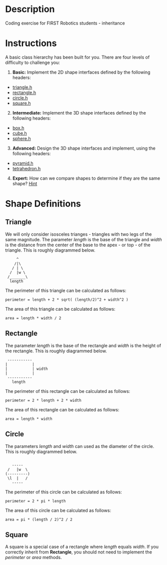 # Description
Coding exercise for FIRST Robotics students - inheritance

# Instructions
A basic class hierarchy has been built for you. There are four levels of difficulty to challenge you:
1. **Basic:** Implement the 2D shape interfaces defined by the following headers:
- [triangle.h](https://github.com/ajhoekst/first-inheritance/blob/master/inc/triangle.h)
- [rectangle.h](https://github.com/ajhoekst/first-inheritance/blob/master/inc/rectangle.h)
- [circle.h](https://github.com/ajhoekst/first-inheritance/blob/master/inc/circle.h)
- [square.h](https://github.com/ajhoekst/first-inheritance/blob/master/inc/square.h)
2. **Intermediate:** Implement the 3D shape interfaces defined by the following headers:
- [box.h](https://github.com/ajhoekst/first-inheritance/blob/master/inc/box.h)
- [cube.h](https://github.com/ajhoekst/first-inheritance/blob/master/inc/cube.h)
- [sphere.h](https://github.com/ajhoekst/first-inheritance/blob/master/inc/sphere.h)
3. **Advanced:** Design the 3D shape interfaces and implement, using the following headers:
- [pyramid.h](https://github.com/ajhoekst/first-inheritance/blob/master/inc/pyramid.h)
- [tetrahedron.h](https://github.com/ajhoekst/first-inheritance/blob/master/inc/tetrahedron.h)
4. **Expert:** How can we compare shapes to determine if they are the same shape? [Hint](http://en.cppreference.com/w/cpp/language/operators)

# Shape Definitions
## Triangle
We will only consider isosceles trianges - triangles with two legs of the same magnitude. The parameter *length* is the base of the triangle and *width* is the distance from the center of the base to the apex - or top - of the triangle. This is roughly diagrammed below.
~~~~
     ^
    /|\
   / | \
  /  |w \
 /_______\
  length
~~~~
The perimeter of this triangle can be calculated as follows:
~~~~
perimeter = length + 2 * sqrt( (length/2)^2 + width^2 )
~~~~
The area of this triangle can be calculated as follows:
~~~~
area = length * width / 2
~~~~
## Rectangle
The parameter *length* is the base of the rectangle and *width* is the height of the rectangle. This is roughly diagrammed below.
~~~~
 -----------
|           |
|           | width
|           |
 -----------
   length
~~~~
The perimeter of this rectangle can be calculated as follows:
~~~~
perimeter = 2 * length + 2 * width
~~~~
The area of this rectangle can be calculated as follows:
~~~~
area = length * width
~~~~
## Circle
The parameters *length* and *width* can used as the diameter of the circle. This is roughly diagrammed below.
~~~~

   -----
 /   |w  \
(---------)
 \l  |   /
   -----

~~~~
The perimeter of this circle can be calculated as follows:
~~~~
perimeter = 2 * pi * length
~~~~
The area of this circle can be calculated as follows:
~~~~
area = pi * (length / 2)^2 / 2
~~~~
## Square
A square is a special case of a rectangle where *length* equals *width*. If you correctly inherit from **Rectangle**, you should not need to implement the *perimeter* or *area* methods.

